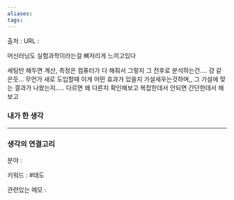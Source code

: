 ```yaml
---
aliases: 
tags:
---
```

출처 : 
URL : 

머신러닝도 실험과학이라는걸 뼈저리게 느끼고있다

세팅만 해두면 계산, 측정은 컴퓨터가 다 해줘서 그렇지 그 전후로 분석하는건.... 걍 같은듯... 무언가 새로 도입할때 이게 어떤 효과가 있을지 가설세우는것하며,, 그 가설에 맞는 결과가 나왔는지..... 다르면 왜 다른지 확인해보고 복잡한데서 안되면 간단한데서 해보고

### 내가 한 생각

---
### 생각의 연결고리
분야 : 

키워드 : #태도 


관련있는 메모 : 
